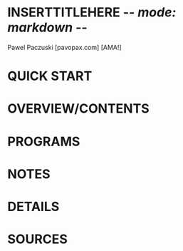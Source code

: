 # INSERTTITLEHERE		-*- mode: markdown -*-
Pawel Paczuski [pavopax.com]   [AMA!] 	

QUICK START
===============================================================================

OVERVIEW/CONTENTS
===============================================================================



PROGRAMS
===============================================================================

NOTES
===============================================================================

DETAILS
===============================================================================

SOURCES 
===============================================================================
